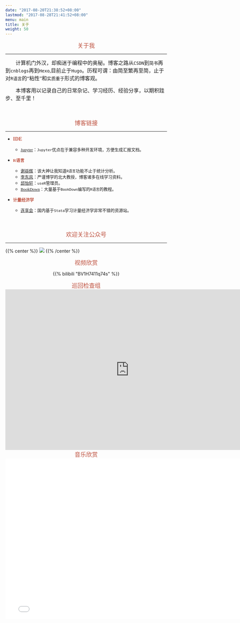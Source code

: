 ```yaml
---
date: "2017-08-20T21:38:52+08:00"
lastmod: "2017-08-28T21:41:52+08:00"
menu: main
title: 关于
weight: 50
---
```

<div align=center> 
<font face="华文行楷" color=#BF5442 size=4>关于我</font>
</div>

------


<font face="仿宋"  size=3>　　计算机门外汉，却痴迷于编程中的奥秘。博客之路从`CSDN`到`简书`再到`cnblogs`再到`Hexo`,目前止于`Hugo`。历程可谓：由简至繁再至简，止于对`R语言`的“粘性”和`实质重于`形式的博客观。</font>　  

<font face="仿宋"  size=3>　　本博客用以记录自己的日常杂记、学习经历、经验分享，以期积跬步、至千里！</font>

<font face="仿宋"  size=3>　　</font>



<div align=center> 
<font face="华文行楷" color=#BF5442 size=4>博客链接</font>
</div>

------
- <font face="仿宋" color=#BF5442 size=3>**IDE**</font>  
  * <font face="仿宋"  size=2>[Jupyter](https://www.lianxh.cn/news/1b7c55f899314.html)：`Jupyter`优点在于兼容多种开发环境，方便生成汇报文档。</font>

  
- <font face="仿宋" color=#BF5442  size=2>**R语言**</font>  
  * <font face="仿宋"  size=2>[谢益辉](http://yihui.name/)：该大神让我知道`R语言`功能不止于统计分析。</font>
  * <font face="仿宋"  size=2>[李东风](http://www.math.pku.edu.cn/teachers/lidf)：严谨博学的北大教授，博客诸多在线学习资料。</font>
  * <font face="仿宋"  size=2>[邱怡轩](https://yixuan.cos.name/cn/)：`useR`管理员。</font>
  * <font face="仿宋"  size=2>[BookDown](https://bookdown.org/)：大量基于`BookDown`编写的`R语言`的教程。</font>
  
  
- <font face="仿宋" color=#BF5442 size=2>**计量经济学**</font>  
  * <font face="仿宋"  size=2>[连享会](https://www.lianxh.cn/news/d4d5cd7220bc7.html)：国内基于`Stata`学习计量经济学非常不错的资源站。</font>


<font face="仿宋"  size=3>　　</font>







<div align=center> 
<font face="华文行楷" color=#BF5442 size=4>欢迎关注公众号</font>
</div>

------
{{% center %}}
![](https://gitee.com/shao818/Figure/raw/master/null/%E6%88%AA%E5%9B%BE_20203527093554.png)
{{% /center %}}




<div align=center> 
<font face="华文行楷" color=#BF5442 size=4>视频欣赏</font>

{{% bilibili "BV1H7411q74s" %}}


<div align=center> 
<font face="华文行楷" color=#BF5442 size=4>巡回检查组</font>

<iframe height=500 width=770 src='https://player.youku.com/embed/XNDk2MzA5OTE1Mg==' frameborder=0 'allowfullscreen'></iframe>

<div align=center> 
<font face="华文行楷" color=#BF5442 size=4>音乐欣赏</font>

<div align=center> 

<iframe frameborder="no" border="0" marginwidth="0" marginheight="0" width=770 height=500 src="//music.163.com/outchain/player?type=0&id=5187397217&auto=1&height=430"></iframe>

